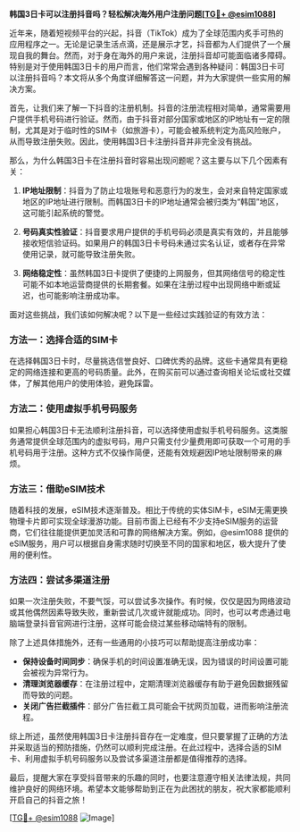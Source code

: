 **韩国3日卡可以注册抖音吗？轻松解决海外用户注册问题[[TG💪+ @esim1088](https://t.me/s/esim1088)]**

近年来，随着短视频平台的兴起，抖音（TikTok）成为了全球范围内炙手可热的应用程序之一。无论是记录生活点滴，还是展示才艺，抖音都为人们提供了一个展现自我的舞台。然而，对于身在海外的用户来说，注册抖音却可能面临诸多障碍。特别是对于使用韩国3日卡的用户而言，他们常常会遇到各种疑问：韩国3日卡可以注册抖音吗？本文将从多个角度详细解答这一问题，并为大家提供一些实用的解决方案。

首先，让我们来了解一下抖音的注册机制。抖音的注册流程相对简单，通常需要用户提供手机号码进行验证。然而，由于抖音对部分国家或地区的IP地址有一定的限制，尤其是对于临时性的SIM卡（如旅游卡），可能会被系统判定为高风险账户，从而导致注册失败。因此，使用韩国3日卡注册抖音并非完全没有挑战。

那么，为什么韩国3日卡在注册抖音时容易出现问题呢？这主要与以下几个因素有关：

1. **IP地址限制**：抖音为了防止垃圾账号和恶意行为的发生，会对来自特定国家或地区的IP地址进行限制。而韩国3日卡的IP地址通常会被归类为“韩国”地区，这可能引起系统的警觉。

2. **号码真实性验证**：抖音要求用户提供的手机号码必须是真实有效的，并且能够接收短信验证码。如果用户的韩国3日卡号码未通过实名认证，或者存在异常使用记录，就可能导致注册失败。

3. **网络稳定性**：虽然韩国3日卡提供了便捷的上网服务，但其网络信号的稳定性可能不如本地运营商提供的长期套餐。如果在注册过程中出现网络中断或延迟，也可能影响注册成功率。

面对这些挑战，我们该如何解决呢？以下是一些经过实践验证的有效方法：

### 方法一：选择合适的SIM卡

在选择韩国3日卡时，尽量挑选信誉良好、口碑优秀的品牌。这些卡通常具有更稳定的网络连接和更高的号码质量。此外，在购买前可以通过查询相关论坛或社交媒体，了解其他用户的使用体验，避免踩雷。

### 方法二：使用虚拟手机号码服务

如果担心韩国3日卡无法顺利注册抖音，可以选择使用虚拟手机号码服务。这类服务通常提供全球范围内的虚拟号码，用户只需支付少量费用即可获取一个可用的手机号码用于注册。这种方式不仅操作简便，还能有效规避因IP地址限制带来的麻烦。

### 方法三：借助eSIM技术

随着科技的发展，eSIM技术逐渐普及。相比于传统的实体SIM卡，eSIM无需更换物理卡片即可实现全球漫游功能。目前市面上已经有不少支持eSIM服务的运营商，它们往往能提供更加灵活和可靠的网络解决方案。例如，@esim1088 提供的eSIM服务，用户可以根据自身需求随时切换至不同的国家和地区，极大提升了使用的便利性。

### 方法四：尝试多渠道注册

如果一次注册失败，不要气馁，可以尝试多次操作。有时候，仅仅是因为网络波动或其他偶然因素导致失败，重新尝试几次或许就能成功。同时，也可以考虑通过电脑端登录抖音官网进行注册，这样可能会绕过某些移动端特有的限制。

除了上述具体措施外，还有一些通用的小技巧可以帮助提高注册成功率：

- **保持设备时间同步**：确保手机的时间设置准确无误，因为错误的时间设置可能会被视为异常行为。
- **清理浏览器缓存**：在注册过程中，定期清理浏览器缓存有助于避免因数据残留而导致的问题。
- **关闭广告拦截插件**：部分广告拦截工具可能会干扰网页加载，进而影响注册流程。

综上所述，虽然使用韩国3日卡注册抖音存在一定难度，但只要掌握了正确的方法并采取适当的预防措施，仍然可以顺利完成注册。在此过程中，选择合适的SIM卡、利用虚拟手机号码服务以及尝试多渠道注册都是值得推荐的选择。

最后，提醒大家在享受抖音带来的乐趣的同时，也要注意遵守相关法律法规，共同维护良好的网络环境。希望本文能够帮助到正在为此困扰的朋友，祝大家都能顺利开启自己的抖音之旅！

[[TG💪+ @esim1088](https://t.me/s/esim1088) ![Image](https://i.postimg.cc/4NQfJmqS/Snipaste-2025-05-13-00-14-12.png)]